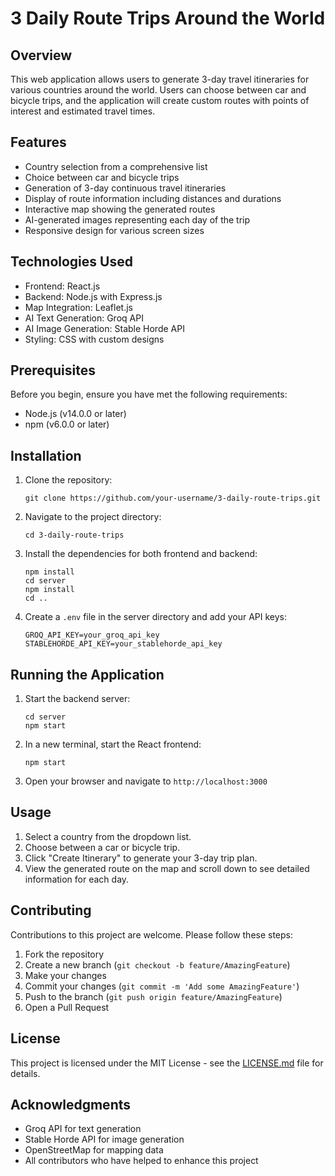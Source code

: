 # 3 Daily Route Trips Around the World

## Overview
This web application allows users to generate 3-day travel itineraries for various countries around the world. Users can choose between car and bicycle trips, and the application will create custom routes with points of interest and estimated travel times.

## Features
- Country selection from a comprehensive list
- Choice between car and bicycle trips
- Generation of 3-day continuous travel itineraries
- Display of route information including distances and durations
- Interactive map showing the generated routes
- AI-generated images representing each day of the trip
- Responsive design for various screen sizes

## Technologies Used
- Frontend: React.js
- Backend: Node.js with Express.js
- Map Integration: Leaflet.js
- AI Text Generation: Groq API
- AI Image Generation: Stable Horde API
- Styling: CSS with custom designs

## Prerequisites
Before you begin, ensure you have met the following requirements:
- Node.js (v14.0.0 or later)
- npm (v6.0.0 or later)

## Installation

1. Clone the repository:
   ```
   git clone https://github.com/your-username/3-daily-route-trips.git
   ```

2. Navigate to the project directory:
   ```
   cd 3-daily-route-trips
   ```

3. Install the dependencies for both frontend and backend:
   ```
   npm install
   cd server
   npm install
   cd ..
   ```

4. Create a `.env` file in the server directory and add your API keys:
   ```
   GROQ_API_KEY=your_groq_api_key
   STABLEHORDE_API_KEY=your_stablehorde_api_key
   ```

## Running the Application

1. Start the backend server:
   ```
   cd server
   npm start
   ```

2. In a new terminal, start the React frontend:
   ```
   npm start
   ```

3. Open your browser and navigate to `http://localhost:3000`

## Usage

1. Select a country from the dropdown list.
2. Choose between a car or bicycle trip.
3. Click "Create Itinerary" to generate your 3-day trip plan.
4. View the generated route on the map and scroll down to see detailed information for each day.

## Contributing

Contributions to this project are welcome. Please follow these steps:

1. Fork the repository
2. Create a new branch (`git checkout -b feature/AmazingFeature`)
3. Make your changes
4. Commit your changes (`git commit -m 'Add some AmazingFeature'`)
5. Push to the branch (`git push origin feature/AmazingFeature`)
6. Open a Pull Request

## License

This project is licensed under the MIT License - see the [LICENSE.md](LICENSE.md) file for details.

## Acknowledgments

- Groq API for text generation
- Stable Horde API for image generation
- OpenStreetMap for mapping data
- All contributors who have helped to enhance this project
